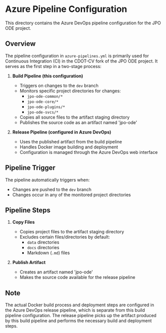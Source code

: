 # Azure Pipeline Configuration

This directory contains the Azure DevOps pipeline configuration for the JPO ODE project.

## Overview

The pipeline configuration in `azure-pipelines.yml` is primarily used for Continuous Integration (CI) in the CDOT-CV fork of the JPO ODE project. It serves as the first step in a two-stage process:

1. **Build Pipeline (this configuration)**
   - Triggers on changes to the `dev` branch
   - Monitors specific project directories for changes:
     - `jpo-ode-common/*`
     - `jpo-ode-core/*`
     - `jpo-ode-plugins/*`
     - `jpo-ode-svcs/*`
   - Copies all source files to the artifact staging directory
   - Publishes the source code as an artifact named 'jpo-ode'

2. **Release Pipeline (configured in Azure DevOps)**
   - Uses the published artifact from the build pipeline
   - Handles Docker image building and deployment
   - Configuration is managed through the Azure DevOps web interface

## Pipeline Trigger

The pipeline automatically triggers when:

- Changes are pushed to the `dev` branch
- Changes occur in any of the monitored project directories

## Pipeline Steps

1. **Copy Files**
   - Copies project files to the artifact staging directory
   - Excludes certain files/directories by default:
     - `data` directories
     - `docs` directories
     - Markdown (`.md`) files

2. **Publish Artifact**
   - Creates an artifact named 'jpo-ode'
   - Makes the source code available for the release pipeline

## Note

The actual Docker build process and deployment steps are configured in the Azure DevOps release pipeline, which is separate from this build pipeline configuration. The release pipeline picks up the artifact produced by this build pipeline and performs the necessary build and deployment steps.
